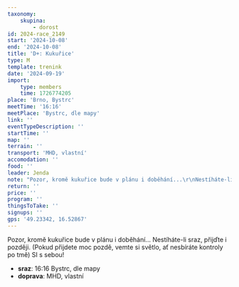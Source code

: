 ```yaml
---
taxonomy:
    skupina:
        - dorost
id: 2024-race_2149
start: '2024-10-08'
end: '2024-10-08'
title: 'D+: Kukuřice'
type: M
template: trenink
date: '2024-09-19'
import:
    type: members
    time: 1726774205
place: 'Brno, Bystrc'
meetTime: '16:16'
meetPlace: 'Bystrc, dle mapy'
link: ''
eventTypeDescription: ''
startTime: ''
map: ''
terrain: ''
transport: 'MHD, vlastní'
accomodation: ''
food: ''
leader: Jenda
note: "Pozor, kromě kukuřice bude v plánu i doběhání...\r\nNestíháte-li sraz, přijďte i později. (Pokud přijdete moc pozdě, vemte si světlo, ať nesbíráte kontroly po tmě) \r\nSI s sebou!"
return: ''
price: ''
program: ''
thingsToTake: ''
signups: ''
gps: '49.23342, 16.52867'
---
```


Pozor, kromě kukuřice bude v plánu i doběhání...
Nestíháte-li sraz, přijďte i později. (Pokud přijdete moc pozdě, vemte si světlo, ať nesbíráte kontroly po tmě) 
SI s sebou!
* **sraz**: 16:16 Bystrc, dle mapy
* **doprava**: MHD, vlastní
